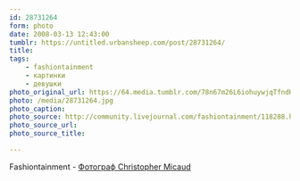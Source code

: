 ```yaml
---
id: 28731264
form: photo
date: 2008-03-13 12:43:00
tumblr: https://untitled.urbansheep.com/post/28731264/
title:
tags:
    - fashiontainment
    - картинки
    - девушки
photo_original_url: https://64.media.tumblr.com/78n67m26L6iohuywjqTfndHt_1280.jpg
photo: /media/28731264.jpg
photo_caption: 
photo_source: http://community.livejournal.com/fashiontainment/118288.html
photo_source_url:
photo_source_title:

---
```


<p>Fashiontainment - <a href="http://community.livejournal.com/fashiontainment/118288.html">Фотограф Christopher Micaud</a></p>
